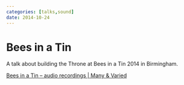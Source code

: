```yaml
---
categories: [talks,sound]
date: 2014-10-24
---
```


# Bees in a Tin

A talk about building the Throne at Bees in a Tin 2014 in Birmingham.

[Bees in a Tin – audio recordings | Many & Varied](http://manyandvaried.org.uk/bees_in_a_tin_-_audio_recordings/)